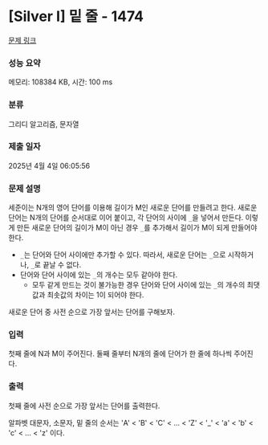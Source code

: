 # [Silver I] 밑 줄 - 1474 

[문제 링크](https://www.acmicpc.net/problem/1474) 

### 성능 요약

메모리: 108384 KB, 시간: 100 ms

### 분류

그리디 알고리즘, 문자열

### 제출 일자

2025년 4월 4일 06:05:56

### 문제 설명

<p>세준이는 N개의 영어 단어를 이용해 길이가 M인 새로운 단어를 만들려고 한다. 새로운 단어는 N개의 단어를 순서대로 이어 붙이고, 각 단어의 사이에 <code>_</code>을 넣어서 만든다. 이렇게 만든 새로운 단어의 길이가 M이 아닌 경우 <code>_</code>를 추가해서 길이가 M이 되게 만들어야 한다.</p>

<ul>
	<li><code>_</code>는 단어와 단어 사이에만 추가할 수 있다. 따라서, 새로운 단어는 <code>_</code>으로 시작하거나, <code>_</code>로 끝날 수 없다.</li>
	<li>단어와 단어 사이에 있는 <code>_</code>의 개수는 모두 같아야 한다.
	<ul>
		<li>모두 같게 만드는 것이 불가능한 경우 단어와 단어 사이에 있는 <code>_</code>의 개수의 최댓값과 최솟값의 차이는 1이 되어야 한다.</li>
	</ul>
	</li>
</ul>

<p>새로운 단어 중 사전 순으로 가장 앞서는 단어를 구해보자.</p>

### 입력 

 <p>첫째 줄에 N과 M이 주어진다. 둘째 줄부터 N개의 줄에 단어가 한 줄에 하나씩 주어진다.</p>

### 출력 

 <p>첫째 줄에 사전 순으로 가장 앞서는 단어를 출력한다.</p>

<p>알파벳 대문자, 소문자, 밑 줄의 순서는 'A' < 'B' < 'C' < ... < 'Z' < '_' < 'a' < 'b' < 'c' < ... < 'z' 이다.</p>

